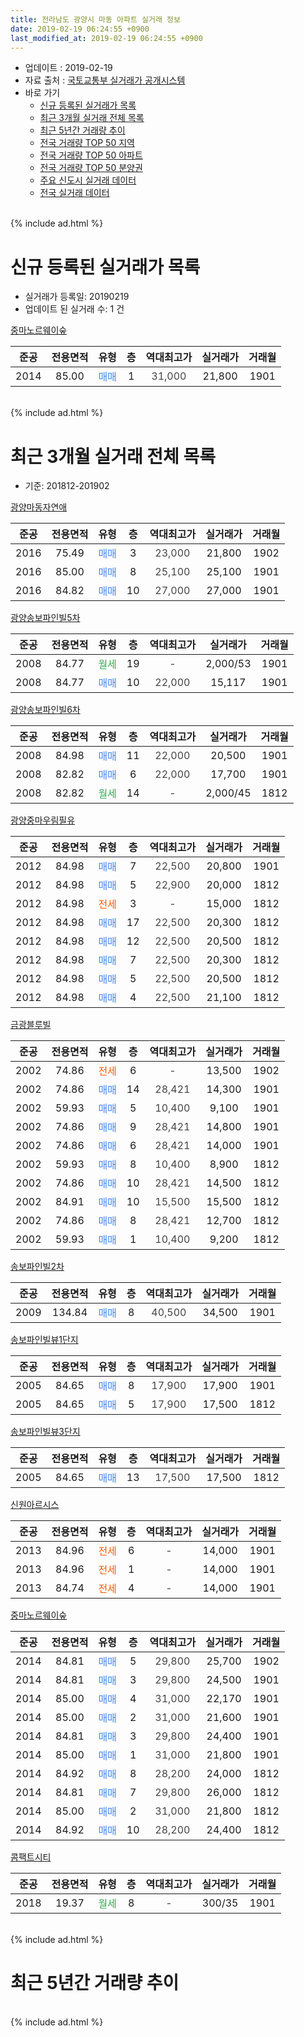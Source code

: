 ```yaml
---
title: 전라남도 광양시 마동 아파트 실거래 정보
date: 2019-02-19 06:24:55 +0900
last_modified_at: 2019-02-19 06:24:55 +0900
---
```


* 업데이트 : 2019-02-19
* 자료 출처 : [국토교통부 실거래가 공개시스템](http://rt.molit.go.kr)
* 바로 가기
    * [신규 등록된 실거래가 목록](#신규-등록된-실거래가-목록)
    * [최근 3개월 실거래 전체 목록](#최근-3개월-실거래-전체-목록)
    * [최근 5년간 거래량 추이](#최근-5년간-거래량-추이)
    * [전국 거래량 TOP 50 지역](https://inasie.github.io/apt-trade-info/최근-3개월-전국에서-가장-거래가-많이-발생한-지역)
    * [전국 거래량 TOP 50 아파트](https://inasie.github.io/apt-trade-info/최근-3개월-전국에서-가장-거래가-많이-발생한-아파트)
    * [전국 거래량 TOP 50 분양권](https://inasie.github.io/apt-trade-info/최근-3개월-전국에서-가장-거래가-많이-발생한-분양권)
    * [주요 신도시 실거래 데이터](https://inasie.github.io/apt-trade-info/주요-신도시)
    * [전국 실거래 데이터](https://inasie.github.io/apt-trade-info/전국)
<br>
{% include ad.html %}
<br>

# 신규 등록된 실거래가 목록
* 실거래가 등록일: 20190219
* 업데이트 된 실거래 수: 1 건


[중마노르웨이숲](https://search.naver.com/search.naver?query=%EC%A0%84%EB%9D%BC%EB%82%A8%EB%8F%84+%EA%B4%91%EC%96%91%EC%8B%9C+%EB%A7%88%EB%8F%99+%EC%A4%91%EB%A7%88%EB%85%B8%EB%A5%B4%EC%9B%A8%EC%9D%B4%EC%88%B2)

|준공|전용면적|유형|층|역대최고가|실거래가|거래월|
|:---:|:---:|:---:|:---:|:---:|:---:|:---:|
|2014|85.00|<span style="color:#4285f3">매매</span>|1|<span style="color:#444444">31,000</span>|21,800|1901|


<br>
{% include ad.html %}
<br>

# 최근 3개월 실거래 전체 목록
* 기준: 201812-201902


[광양마동자연애](https://search.naver.com/search.naver?query=%EC%A0%84%EB%9D%BC%EB%82%A8%EB%8F%84+%EA%B4%91%EC%96%91%EC%8B%9C+%EB%A7%88%EB%8F%99+%EA%B4%91%EC%96%91%EB%A7%88%EB%8F%99%EC%9E%90%EC%97%B0%EC%95%A0)

|준공|전용면적|유형|층|역대최고가|실거래가|거래월|
|:---:|:---:|:---:|:---:|:---:|:---:|:---:|
|2016|75.49|<span style="color:#4285f3">매매</span>|3|<span style="color:#444444">23,000</span>|21,800|1902|
|2016|85.00|<span style="color:#4285f3">매매</span>|8|<span style="color:#444444">25,100</span>|25,100|1901|
|2016|84.82|<span style="color:#4285f3">매매</span>|10|<span style="color:#444444">27,000</span>|27,000|1901|

[광양송보파인빌5차](https://search.naver.com/search.naver?query=%EC%A0%84%EB%9D%BC%EB%82%A8%EB%8F%84+%EA%B4%91%EC%96%91%EC%8B%9C+%EB%A7%88%EB%8F%99+%EA%B4%91%EC%96%91%EC%86%A1%EB%B3%B4%ED%8C%8C%EC%9D%B8%EB%B9%8C5%EC%B0%A8)

|준공|전용면적|유형|층|역대최고가|실거래가|거래월|
|:---:|:---:|:---:|:---:|:---:|:---:|:---:|
|2008|84.77|<span style="color:#34a853">월세</span>|19|<span style="color:#444444">-</span>|2,000/53|1901|
|2008|84.77|<span style="color:#4285f3">매매</span>|10|<span style="color:#444444">22,000</span>|15,117|1901|

[광양송보파인빌6차](https://search.naver.com/search.naver?query=%EC%A0%84%EB%9D%BC%EB%82%A8%EB%8F%84+%EA%B4%91%EC%96%91%EC%8B%9C+%EB%A7%88%EB%8F%99+%EA%B4%91%EC%96%91%EC%86%A1%EB%B3%B4%ED%8C%8C%EC%9D%B8%EB%B9%8C6%EC%B0%A8)

|준공|전용면적|유형|층|역대최고가|실거래가|거래월|
|:---:|:---:|:---:|:---:|:---:|:---:|:---:|
|2008|84.98|<span style="color:#4285f3">매매</span>|11|<span style="color:#444444">22,000</span>|20,500|1901|
|2008|82.82|<span style="color:#4285f3">매매</span>|6|<span style="color:#444444">22,000</span>|17,700|1901|
|2008|82.82|<span style="color:#34a853">월세</span>|14|<span style="color:#444444">-</span>|2,000/45|1812|

[광양중마우림필유](https://search.naver.com/search.naver?query=%EC%A0%84%EB%9D%BC%EB%82%A8%EB%8F%84+%EA%B4%91%EC%96%91%EC%8B%9C+%EB%A7%88%EB%8F%99+%EA%B4%91%EC%96%91%EC%A4%91%EB%A7%88%EC%9A%B0%EB%A6%BC%ED%95%84%EC%9C%A0)

|준공|전용면적|유형|층|역대최고가|실거래가|거래월|
|:---:|:---:|:---:|:---:|:---:|:---:|:---:|
|2012|84.98|<span style="color:#4285f3">매매</span>|7|<span style="color:#444444">22,500</span>|20,800|1901|
|2012|84.98|<span style="color:#4285f3">매매</span>|5|<span style="color:#444444">22,900</span>|20,000|1812|
|2012|84.98|<span style="color:#ff5a00">전세</span>|3|<span style="color:#444444">-</span>|15,000|1812|
|2012|84.98|<span style="color:#4285f3">매매</span>|17|<span style="color:#444444">22,500</span>|20,300|1812|
|2012|84.98|<span style="color:#4285f3">매매</span>|12|<span style="color:#444444">22,500</span>|20,500|1812|
|2012|84.98|<span style="color:#4285f3">매매</span>|7|<span style="color:#444444">22,500</span>|20,300|1812|
|2012|84.98|<span style="color:#4285f3">매매</span>|5|<span style="color:#444444">22,500</span>|20,500|1812|
|2012|84.98|<span style="color:#4285f3">매매</span>|4|<span style="color:#444444">22,500</span>|21,100|1812|

[금광블루빌](https://search.naver.com/search.naver?query=%EC%A0%84%EB%9D%BC%EB%82%A8%EB%8F%84+%EA%B4%91%EC%96%91%EC%8B%9C+%EB%A7%88%EB%8F%99+%EA%B8%88%EA%B4%91%EB%B8%94%EB%A3%A8%EB%B9%8C)

|준공|전용면적|유형|층|역대최고가|실거래가|거래월|
|:---:|:---:|:---:|:---:|:---:|:---:|:---:|
|2002|74.86|<span style="color:#ff5a00">전세</span>|6|<span style="color:#444444">-</span>|13,500|1902|
|2002|74.86|<span style="color:#4285f3">매매</span>|14|<span style="color:#444444">28,421</span>|14,300|1901|
|2002|59.93|<span style="color:#4285f3">매매</span>|5|<span style="color:#444444">10,400</span>|9,100|1901|
|2002|74.86|<span style="color:#4285f3">매매</span>|9|<span style="color:#444444">28,421</span>|14,800|1901|
|2002|74.86|<span style="color:#4285f3">매매</span>|6|<span style="color:#444444">28,421</span>|14,000|1901|
|2002|59.93|<span style="color:#4285f3">매매</span>|8|<span style="color:#444444">10,400</span>|8,900|1812|
|2002|74.86|<span style="color:#4285f3">매매</span>|10|<span style="color:#444444">28,421</span>|14,500|1812|
|2002|84.91|<span style="color:#4285f3">매매</span>|10|<span style="color:#444444">15,500</span>|15,500|1812|
|2002|74.86|<span style="color:#4285f3">매매</span>|8|<span style="color:#444444">28,421</span>|12,700|1812|
|2002|59.93|<span style="color:#4285f3">매매</span>|1|<span style="color:#444444">10,400</span>|9,200|1812|

[송보파인빌2차](https://search.naver.com/search.naver?query=%EC%A0%84%EB%9D%BC%EB%82%A8%EB%8F%84+%EA%B4%91%EC%96%91%EC%8B%9C+%EB%A7%88%EB%8F%99+%EC%86%A1%EB%B3%B4%ED%8C%8C%EC%9D%B8%EB%B9%8C2%EC%B0%A8)

|준공|전용면적|유형|층|역대최고가|실거래가|거래월|
|:---:|:---:|:---:|:---:|:---:|:---:|:---:|
|2009|134.84|<span style="color:#4285f3">매매</span>|8|<span style="color:#444444">40,500</span>|34,500|1901|

[송보파인빌뷰1단지](https://search.naver.com/search.naver?query=%EC%A0%84%EB%9D%BC%EB%82%A8%EB%8F%84+%EA%B4%91%EC%96%91%EC%8B%9C+%EB%A7%88%EB%8F%99+%EC%86%A1%EB%B3%B4%ED%8C%8C%EC%9D%B8%EB%B9%8C%EB%B7%B01%EB%8B%A8%EC%A7%80)

|준공|전용면적|유형|층|역대최고가|실거래가|거래월|
|:---:|:---:|:---:|:---:|:---:|:---:|:---:|
|2005|84.65|<span style="color:#4285f3">매매</span>|8|<span style="color:#444444">17,900</span>|17,900|1901|
|2005|84.65|<span style="color:#4285f3">매매</span>|5|<span style="color:#444444">17,900</span>|17,500|1812|

[송보파인빌뷰3단지](https://search.naver.com/search.naver?query=%EC%A0%84%EB%9D%BC%EB%82%A8%EB%8F%84+%EA%B4%91%EC%96%91%EC%8B%9C+%EB%A7%88%EB%8F%99+%EC%86%A1%EB%B3%B4%ED%8C%8C%EC%9D%B8%EB%B9%8C%EB%B7%B03%EB%8B%A8%EC%A7%80)

|준공|전용면적|유형|층|역대최고가|실거래가|거래월|
|:---:|:---:|:---:|:---:|:---:|:---:|:---:|
|2005|84.65|<span style="color:#4285f3">매매</span>|13|<span style="color:#444444">17,500</span>|17,500|1812|

[신원아르시스](https://search.naver.com/search.naver?query=%EC%A0%84%EB%9D%BC%EB%82%A8%EB%8F%84+%EA%B4%91%EC%96%91%EC%8B%9C+%EB%A7%88%EB%8F%99+%EC%8B%A0%EC%9B%90%EC%95%84%EB%A5%B4%EC%8B%9C%EC%8A%A4)

|준공|전용면적|유형|층|역대최고가|실거래가|거래월|
|:---:|:---:|:---:|:---:|:---:|:---:|:---:|
|2013|84.96|<span style="color:#ff5a00">전세</span>|6|<span style="color:#444444">-</span>|14,000|1901|
|2013|84.96|<span style="color:#ff5a00">전세</span>|1|<span style="color:#444444">-</span>|14,000|1901|
|2013|84.74|<span style="color:#ff5a00">전세</span>|4|<span style="color:#444444">-</span>|14,000|1901|

[중마노르웨이숲](https://search.naver.com/search.naver?query=%EC%A0%84%EB%9D%BC%EB%82%A8%EB%8F%84+%EA%B4%91%EC%96%91%EC%8B%9C+%EB%A7%88%EB%8F%99+%EC%A4%91%EB%A7%88%EB%85%B8%EB%A5%B4%EC%9B%A8%EC%9D%B4%EC%88%B2)

|준공|전용면적|유형|층|역대최고가|실거래가|거래월|
|:---:|:---:|:---:|:---:|:---:|:---:|:---:|
|2014|84.81|<span style="color:#4285f3">매매</span>|5|<span style="color:#444444">29,800</span>|25,700|1902|
|2014|84.81|<span style="color:#4285f3">매매</span>|3|<span style="color:#444444">29,800</span>|24,500|1901|
|2014|85.00|<span style="color:#4285f3">매매</span>|4|<span style="color:#444444">31,000</span>|22,170|1901|
|2014|85.00|<span style="color:#4285f3">매매</span>|2|<span style="color:#444444">31,000</span>|21,600|1901|
|2014|84.81|<span style="color:#4285f3">매매</span>|3|<span style="color:#444444">29,800</span>|24,400|1901|
|2014|85.00|<span style="color:#4285f3">매매</span>|1|<span style="color:#444444">31,000</span>|21,800|1901|
|2014|84.92|<span style="color:#4285f3">매매</span>|8|<span style="color:#444444">28,200</span>|24,000|1812|
|2014|84.81|<span style="color:#4285f3">매매</span>|7|<span style="color:#444444">29,800</span>|26,000|1812|
|2014|85.00|<span style="color:#4285f3">매매</span>|2|<span style="color:#444444">31,000</span>|21,800|1812|
|2014|84.92|<span style="color:#4285f3">매매</span>|10|<span style="color:#444444">28,200</span>|24,400|1812|


<script async src="//pagead2.googlesyndication.com/pagead/js/adsbygoogle.js"></script>
<!-- 기본 -->
<ins class="adsbygoogle"
     style="display:block"
     data-ad-client="ca-pub-2446590836940007"
     data-ad-slot="1659523306"
     data-ad-format="auto"
     data-full-width-responsive="true"></ins>
<script>
(adsbygoogle = window.adsbygoogle || []).push({});
</script>


[콤팩트시티](https://search.naver.com/search.naver?query=%EC%A0%84%EB%9D%BC%EB%82%A8%EB%8F%84+%EA%B4%91%EC%96%91%EC%8B%9C+%EB%A7%88%EB%8F%99+%EC%BD%A4%ED%8C%A9%ED%8A%B8%EC%8B%9C%ED%8B%B0)

|준공|전용면적|유형|층|역대최고가|실거래가|거래월|
|:---:|:---:|:---:|:---:|:---:|:---:|:---:|
|2018|19.37|<span style="color:#34a853">월세</span>|8|<span style="color:#444444">-</span>|300/35|1901|


<br>
{% include ad.html %}
<br>

# 최근 5년간 거래량 추이


<div style="width:100%;">
    <canvas id="deal_progress" height="200"></canvas>
</div>

<script>
new Chart(document.getElementById("deal_progress"), {
    type: 'line',
    data: {
        labels: ['201402','201403','201404','201405','201406','201407','201408','201409','201410','201411','201412','201501','201502','201503','201504','201505','201506','201507','201508','201509','201510','201511','201512','201601','201602','201603','201604','201605','201606','201607','201608','201609','201610','201611','201612','201701','201702','201703','201704','201705','201706','201707','201708','201709','201710','201711','201712','201801','201802','201803','201804','201805','201806','201807','201808','201809','201810','201811','201812','201901','201902'],
        datasets: [{
            label: '매매',
            pointRadius: 1,
            data: [4, 3, 15, 3, 10, 53, 9, 11, 16, 13, 14, 10, 12, 9, 17, 6, 18, 8, 7, 13, 18, 16, 13, 6, 11, 21, 35, 14, 17, 18, 34, 51, 38, 24, 16, 13, 13, 19, 21, 15, 16, 17, 12, 14, 9, 87, 28, 56, 52, 51, 30, 175, 94, 58, 49, 41, 45, 35, 17, 17, 2],
            borderColor: "rgba(255, 201, 14, 1)",
            backgroundColor: "rgba(255, 201, 14, 0.5)",
            fill: false,
            lineTension: 0
        },{
            label: '전월세',
            pointRadius: 1,
            data: [20, 26, 32, 29, 32, 42, 22, 16, 24, 14, 19, 9, 10, 18, 31, 10, 19, 29, 19, 17, 14, 9, 3, 6, 8, 9, 9, 3, 9, 5, 11, 6, 7, 14, 10, 6, 17, 9, 10, 5, 7, 4, 11, 7, 5, 4, 4, 12, 4, 9, 6, 6, 7, 4, 9, 7, 3, 2, 2, 5, 1],
            borderColor: "rgba(0, 141, 185, 1)",
            backgroundColor: "rgba(0, 141, 185, 0.5)",
            fill: false,
            lineTension: 0
        }
        ]
    },
    options: {
        responsive: true,
        title: {
            display: false
        },
        tooltips: {
            mode: 'index',
            intersect: false
        },
        hover: {
            mode: 'nearest',
            intersect: true
        },
        scales: {
            xAxes: [{
                display: true,
                scaleLabel: {
                    display: true,
                    labelString: '년/월'
                }
            }],
            yAxes: [{
                display: true,
                ticks: {
                    suggestedMin: 0,
                },
                scaleLabel: {
                    display: true,
                    labelString: '실거래 수'
                }
            }]
        }
    }
});

</script>


<br>
{% include ad.html %}
<br>

